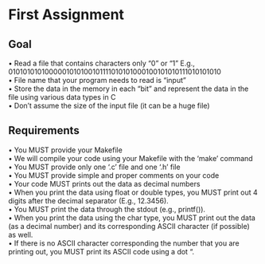 # First Assignment
## Goal
• Read a file that contains characters only “0” or “1”
    E.g., 0101010101000001010100101111010101000100101010111010101010  
• File name that your program needs to read is “input”  
• Store the data in the memory in each “bit” and represent the data in the file using various data types in C  
• Don’t assume the size of the input file (it can be a huge file)  

## Requirements
• You MUST provide your Makefile  
• We will compile your code using your Makefile with the ‘make’ command  
• You MUST provide only one ‘.c’ file and one ‘.h’ file  
• You MUST provide simple and proper comments on your code  
• Your code MUST prints out the data as decimal numbers  
• When you print the data using float or double types, you MUST print out 4 digits
after the decimal separator (E.g., 12.3456).  
• You MUST print the data through the stdout (e.g., printf()).  
• When you print the data using the char type, you MUST print out the data (as a decimal number) and its corresponding ASCII character (if possible) as well.  
• If there is no ASCII character corresponding the number that you are printing out, you MUST print its ASCII code using a dot “.  